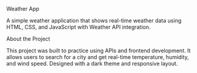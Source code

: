  Weather App

A simple weather application that shows real-time weather data using HTML, CSS, and JavaScript with Weather API integration.

 About the Project

This project was built to practice using APIs and frontend development. It allows users to search for a city and get real-time temperature, humidity, and wind speed. Designed with a dark theme and responsive layout.
